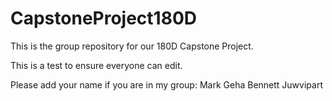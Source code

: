 # CapstoneProject180D
This is the group repository for our 180D Capstone Project.

This is a test to ensure everyone can edit.

Please add your name if you are in my group:
Mark Geha
Bennett Juwvipart

